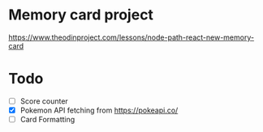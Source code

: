 # Memory card project

https://www.theodinproject.com/lessons/node-path-react-new-memory-card

# Todo
- [ ] Score counter
- [x] Pokemon API fetching from https://pokeapi.co/
- [ ] Card Formatting